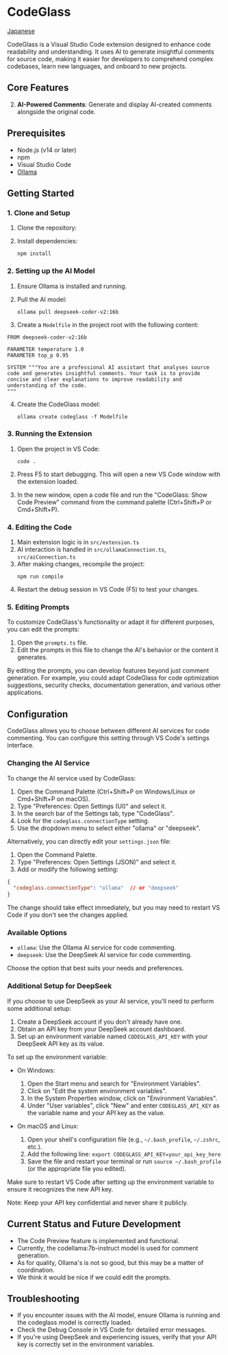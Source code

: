 # CodeGlass

[Japanese](README.ja.md)

CodeGlass is a Visual Studio Code extension designed to enhance code readability and understanding. It uses AI to generate insightful comments for source code, making it easier for developers to comprehend complex codebases, learn new languages, and onboard to new projects.

## Core Features

2. **AI-Powered Comments**: Generate and display AI-created comments alongside the original code.

## Prerequisites

- Node.js (v14 or later)
- npm
- Visual Studio Code
- [Ollama](https://ollama.ai/)

## Getting Started

### 1. Clone and Setup

1. Clone the repository:

2. Install dependencies:
   ```
   npm install
   ```

### 2. Setting up the AI Model

1. Ensure Ollama is installed and running.

2. Pull the AI model:

   ```
   ollama pull deepseek-coder-v2:16b
   ```

3. Create a `Modelfile` in the project root with the following content:

```
FROM deepseek-coder-v2:16b

PARAMETER temperature 1.0
PARAMETER top_p 0.95

SYSTEM """You are a professional AI assistant that analyses source code and generates insightful comments. Your task is to provide concise and clear explanations to improve readability and understanding of the code. 
"""
```

4. Create the CodeGlass model:
   ```
   ollama create codeglass -f Modelfile
   ```

### 3. Running the Extension

1. Open the project in VS Code:
   ```
   code .
   ```

2. Press F5 to start debugging. This will open a new VS Code window with the extension loaded.

3. In the new window, open a code file and run the "CodeGlass: Show Code Preview" command from the command palette (Ctrl+Shift+P or Cmd+Shift+P).

### 4. Editing the Code

1. Main extension logic is in `src/extension.ts`
2. AI interaction is handled in `src/ollamaConnection.ts`, `src/aiConnection.ts`
3. After making changes, recompile the project:
   ```
   npm run compile
   ```
4. Restart the debug session in VS Code (F5) to test your changes.

### 5. Editing Prompts

To customize CodeGlass's functionality or adapt it for different purposes, you can edit the prompts:

1. Open the `prompts.ts` file.
2. Edit the prompts in this file to change the AI's behavior or the content it generates.

By editing the prompts, you can develop features beyond just comment generation. For example, you could adapt CodeGlass for code optimization suggestions, security checks, documentation generation, and various other applications.

## Configuration

CodeGlass allows you to choose between different AI services for code commenting. You can configure this setting through VS Code's settings interface.

### Changing the AI Service

To change the AI service used by CodeGlass:

1. Open the Command Palette (Ctrl+Shift+P on Windows/Linux or Cmd+Shift+P on macOS).
2. Type "Preferences: Open Settings (UI)" and select it.
3. In the search bar of the Settings tab, type "CodeGlass".
4. Look for the `codeglass.connectionType` setting.
5. Use the dropdown menu to select either "ollama" or "deepseek".

Alternatively, you can directly edit your `settings.json` file:

1. Open the Command Palette.
2. Type "Preferences: Open Settings (JSON)" and select it.
3. Add or modify the following setting:

```json
{
  "codeglass.connectionType": "ollama"  // or "deepseek"
}
```

The change should take effect immediately, but you may need to restart VS Code if you don't see the changes applied.

### Available Options

- `ollama`: Use the Ollama AI service for code commenting.
- `deepseek`: Use the DeepSeek AI service for code commenting.

Choose the option that best suits your needs and preferences.

### Additional Setup for DeepSeek

If you choose to use DeepSeek as your AI service, you'll need to perform some additional setup:

1. Create a DeepSeek account if you don't already have one.
2. Obtain an API key from your DeepSeek account dashboard.
3. Set up an environment variable named `CODEGLASS_API_KEY` with your DeepSeek API key as its value.

To set up the environment variable:

- On Windows:
    1. Open the Start menu and search for "Environment Variables".
    2. Click on "Edit the system environment variables".
    3. In the System Properties window, click on "Environment Variables".
    4. Under "User variables", click "New" and enter `CODEGLASS_API_KEY` as the variable name and your API key as the value.

- On macOS and Linux:
    1. Open your shell's configuration file (e.g., `~/.bash_profile`, `~/.zshrc`, etc.).
    2. Add the following line: `export CODEGLASS_API_KEY=your_api_key_here`
    3. Save the file and restart your terminal or run `source ~/.bash_profile` (or the appropriate file you edited).

Make sure to restart VS Code after setting up the environment variable to ensure it recognizes the new API key.

Note: Keep your API key confidential and never share it publicly.

## Current Status and Future Development

- The Code Preview feature is implemented and functional.
- Currently, the codellama:7b-instruct model is used for comment generation.
- As for quality, Ollama's is not so good, but this may be a matter of coordination.
- We think it would be nice if we could edit the prompts.

## Troubleshooting

- If you encounter issues with the AI model, ensure Ollama is running and the codeglass model is correctly loaded.
- Check the Debug Console in VS Code for detailed error messages.
- If you're using DeepSeek and experiencing issues, verify that your API key is correctly set in the environment variables.
